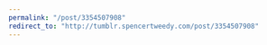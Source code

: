 ```yaml
---
permalink: "/post/3354507908"
redirect_to: "http://tumblr.spencertweedy.com/post/3354507908"
---
```

